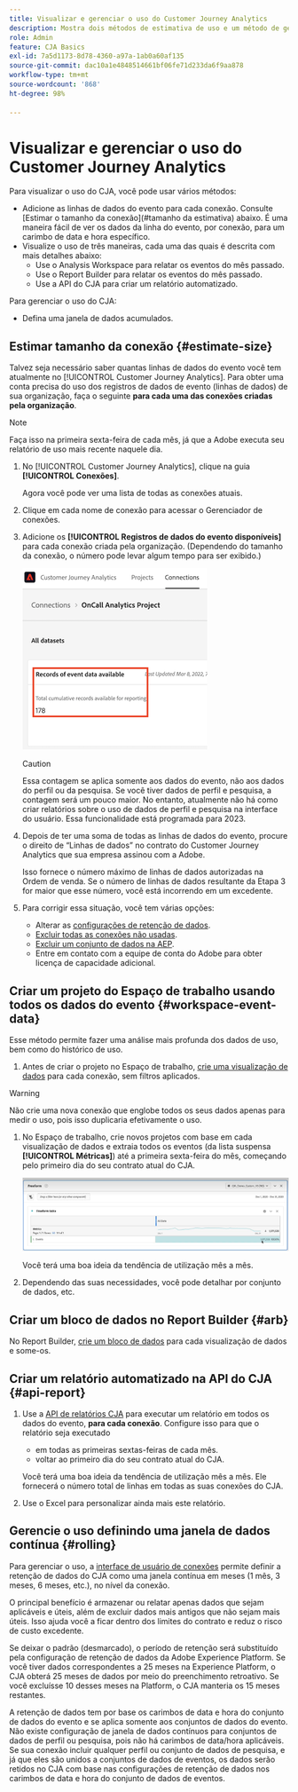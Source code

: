 ```yaml
---
title: Visualizar e gerenciar o uso do Customer Journey Analytics
description: Mostra dois métodos de estimativa de uso e um método de gerenciamento.
role: Admin
feature: CJA Basics
exl-id: 7a5d1173-8d78-4360-a97a-1ab0a60af135
source-git-commit: dac10a1e4848514661bf06fe71d233da6f9aa878
workflow-type: tm+mt
source-wordcount: '868'
ht-degree: 98%

---
```


# Visualizar e gerenciar o uso do Customer Journey Analytics

Para visualizar o uso do CJA, você pode usar vários métodos:

* Adicione as linhas de dados do evento para cada conexão. Consulte [Estimar o tamanho da conexão](#tamanho da estimativa) abaixo. É uma maneira fácil de ver os dados da linha do evento, por conexão, para um carimbo de data e hora específico.
* Visualize o uso de três maneiras, cada uma das quais é descrita com mais detalhes abaixo:
   * Use o Analysis Workspace para relatar os eventos do mês passado.
   * Use o Report Builder para relatar os eventos do mês passado.
   * Use a API do CJA para criar um relatório automatizado.

Para gerenciar o uso do CJA:

* Defina uma janela de dados acumulados.

## Estimar tamanho da conexão {#estimate-size}

Talvez seja necessário saber quantas linhas de dados do evento você tem atualmente no [!UICONTROL Customer Journey Analytics]. Para obter uma conta precisa do uso dos registros de dados de evento (linhas de dados) de sua organização, faça o seguinte **para cada uma das conexões criadas pela organização**.

>[!NOTE]
>
>Faça isso na primeira sexta-feira de cada mês, já que a Adobe executa seu relatório de uso mais recente naquele dia.

1. No [!UICONTROL Customer Journey Analytics], clique na guia **[!UICONTROL Conexões]**.

   Agora você pode ver uma lista de todas as conexões atuais.

1. Clique em cada nome de conexão para acessar o Gerenciador de conexões.

1. Adicione os **[!UICONTROL Registros de dados do evento disponíveis]** para cada conexão criada pela organização. (Dependendo do tamanho da conexão, o número pode levar algum tempo para ser exibido.)

   ![dados do evento](./assets/event-data.png)

   >[!CAUTION]
   >
   >   Essa contagem se aplica somente aos dados do evento, não aos dados do perfil ou da pesquisa. Se você tiver dados de perfil e pesquisa, a contagem será um pouco maior. No entanto, atualmente não há como criar relatórios sobre o uso de dados de perfil e pesquisa na interface do usuário. Essa funcionalidade está programada para 2023.

1. Depois de ter uma soma de todas as linhas de dados do evento, procure o direito de “Linhas de dados” no contrato do Customer Journey Analytics que sua empresa assinou com a Adobe.

   Isso fornece o número máximo de linhas de dados autorizadas na Ordem de venda. Se o número de linhas de dados resultante da Etapa 3 for maior que esse número, você está incorrendo em um excedente.

1. Para corrigir essa situação, você tem várias opções:

   * Alterar as [configurações de retenção de dados](https://experienceleague.adobe.com/docs/analytics-platform/using/cja-connections/manage-connections.html?lang=pt-BR#set-rolling-window-for-connection-data-retention).
   * [Excluir todas as conexões não usadas](https://experienceleague.adobe.com/docs/analytics-platform/using/cja-overview/cja-faq.html?lang=pt-BR#implications-of-deleting-data-components).
   * [Excluir um conjunto de dados na AEP](https://experienceleague.adobe.com/docs/analytics-platform/using/cja-overview/cja-faq.html?lang=pt-BR#implications-of-deleting-data-components).
   * Entre em contato com a equipe de conta do Adobe para obter licença de capacidade adicional.

## Criar um projeto do Espaço de trabalho usando todos os dados do evento {#workspace-event-data}

Esse método permite fazer uma análise mais profunda dos dados de uso, bem como do histórico de uso.

1. Antes de criar o projeto no Espaço de trabalho, [crie uma visualização de dados](/help/data-views/create-dataview.md) para cada conexão, sem filtros aplicados.

>[!WARNING]
>
>    Não crie uma nova conexão que englobe todos os seus dados apenas para medir o uso, pois isso duplicaria efetivamente o uso.

1. No Espaço de trabalho, crie novos projetos com base em cada visualização de dados e extraia todos os eventos (da lista suspensa **[!UICONTROL Métricas]**) até a primeira sexta-feira do mês, começando pelo primeiro dia do seu contrato atual do CJA.

   ![Eventos](./assets/events-usage.png)

   Você terá uma boa ideia da tendência de utilização mês a mês.

1. Dependendo das suas necessidades, você pode detalhar por conjunto de dados, etc.

## Criar um bloco de dados no Report Builder {#arb}

No Report Builder, [crie um bloco de dados](/help/report-builder/create-a-data-block.md) para cada visualização de dados e some-os.

## Criar um relatório automatizado na API do CJA {#api-report}

1. Use a [API de relatórios CJA](https://developer.adobe.com/cja-apis/docs/api/#tag/Reporting-API) para executar um relatório em todos os dados do evento, **para cada conexão**. Configure isso para que o relatório seja executado

   * em todas as primeiras sextas-feiras de cada mês.
   * voltar ao primeiro dia do seu contrato atual do CJA.

   Você terá uma boa ideia da tendência de utilização mês a mês. Ele fornecerá o número total de linhas em todas as suas conexões do CJA.

1. Use o Excel para personalizar ainda mais este relatório.

## Gerencie o uso definindo uma janela de dados contínua {#rolling}

Para gerenciar o uso, a [interface de usuário de conexões](/help/connections/create-connection.md) permite definir a retenção de dados do CJA como uma janela contínua em meses (1 mês, 3 meses, 6 meses, etc.), no nível da conexão.

O principal benefício é armazenar ou relatar apenas dados que sejam aplicáveis e úteis, além de excluir dados mais antigos que não sejam mais úteis. Isso ajuda você a ficar dentro dos limites do contrato e reduz o risco de custo excedente.

Se deixar o padrão (desmarcado), o período de retenção será substituído pela configuração de retenção de dados da Adobe Experience Platform. Se você tiver dados correspondentes a 25 meses na Experience Platform, o CJA obterá 25 meses de dados por meio do preenchimento retroativo. Se você excluísse 10 desses meses na Platform, o CJA manteria os 15 meses restantes.

A retenção de dados tem por base os carimbos de data e hora do conjunto de dados do evento e se aplica somente aos conjuntos de dados do evento. Não existe configuração de janela de dados contínuos para conjuntos de dados de perfil ou pesquisa, pois não há carimbos de data/hora aplicáveis. Se sua conexão incluir qualquer perfil ou conjunto de dados de pesquisa, e já que eles são unidos a conjuntos de dados de eventos, os dados serão retidos no CJA com base nas configurações de retenção de dados nos carimbos de data e hora do conjunto de dados de eventos.

